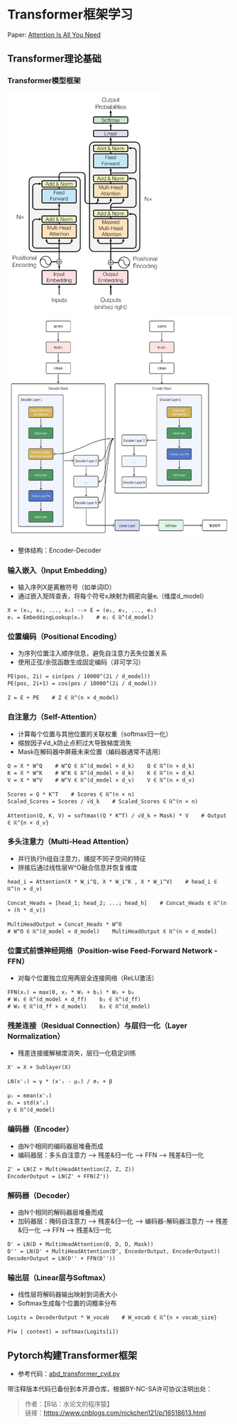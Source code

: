 # Transformer框架学习

Paper: [Attention Is All You Need](https://arxiv.org/pdf/1706.03762)

## Transformer理论基础

### Transformer模型框架

<img src="assets/transformer_arch.png" height=500/> <img src="assets/transformer_layers.png" height=500/>

- 整体结构：Encoder-Decoder

### 输入嵌入（Input Embedding）

- 输入序列X是离散符号（如单词ID）
- 通过嵌入矩阵查表，将每个符号xᵢ映射为稠密向量eᵢ（维度d_model）

```
X = (x₁, x₂, ..., xₙ) --> E = (e₁, e₂, ..., eₙ)
eᵢ = EmbeddingLookup(xᵢ)    # eᵢ ∈ ℝ^(d_model)
```

### 位置编码（Positional Encoding）

- 为序列位置注入顺序信息，避免自注意力丢失位置关系
- 使用正弦/余弦函数生成固定编码（非可学习）

```
PE(pos, 2i) = sin(pos / 10000^(2i / d_model))
PE(pos, 2i+1) = cos(pos / 10000^(2i / d_model))

Z = E + PE    # Z ∈ ℝ^(n × d_model)
```

### 自注意力（Self-Attention）

- 计算每个位置与其他位置的关联权重（softmax归一化）
- 缩放因子√d_k防止点积过大导致梯度消失
- Mask在解码器中屏蔽未来位置（编码器通常不适用）

```
Q = X * W^Q    # W^Q ∈ ℝ^(d_model × d_k)    Q ∈ ℝ^(n × d_k)
K = X * W^K    # W^K ∈ ℝ^(d_model × d_k)    K ∈ ℝ^(n × d_k)
V = X * W^V    # W^V ∈ ℝ^(d_model × d_v)    V ∈ ℝ^(n × d_v)

Scores = Q * K^T    # Scores ∈ ℝ^(n × n)
Scaled_Scores = Scores / √d_k    # Scaled_Scores ∈ ℝ^(n × n)

Attention(Q, K, V) = softmax((Q * K^T) / √d_k + Mask) * V    # Output ∈ ℝ^{n × d_v}
```

### 多头注意力（Multi-Head Attention）

- 并行执行h组自注意力，捕捉不同子空间的特征
- 拼接后通过线性层W^O融合信息并恢复维度

```
head_i = Attention(X * W_i^Q, X * W_i^K , X * W_i^V)    # head_i ∈ ℝ^(n × d_v)

Concat_Heads = [head_1; head_2; ...; head_h]    # Concat_Heads ∈ ℝ^(n × (h * d_v))

MultiHeadOutput = Concat_Heads * W^O
# W^O ∈ ℝ^(d_model × d_model)    MultiHeadOutput ∈ ℝ^(n × d_model)
```

### 位置式前馈神经网络（Position-wise Feed-Forward Network - FFN）

- 对每个位置独立应用两层全连接网络（ReLU激活）

```
FFN(xᵢ) = max(0, xᵢ * W₁ + b₁) * W₂ + b₂
# W₁ ∈ ℝ^(d_model × d_ff)    b₁ ∈ ℝ^(d_ff)
# W₂ ∈ ℝ^(d_ff × d_model)    b₂ ∈ ℝ^(d_model)
```

### 残差连接（Residual Connection）与层归一化（Layer Normalization）

- 残差连接缓解梯度消失，层归一化稳定训练

```
X' = X + Sublayer(X)

LN(x'ᵢ) = γ * (x'ᵢ - μᵢ) / σᵢ + β

μᵢ = mean(x'ᵢ)
σᵢ = std(x'ᵢ)
γ ∈ ℝ^(d_model)
```

### 编码器（Encoder）

- 由N个相同的编码器层堆叠而成
- 编码器层：多头自注意力 --> 残差&归一化 --> FFN --> 残差&归一化

```
Z' = LN(Z + MultiHeadAttention(Z, Z, Z))
EncoderOutput = LN(Z' + FFN(Z'))
```

### 解码器（Decoder）

- 由N个相同的解码器层堆叠而成
- 加码器层：掩码自注意力 --> 残差&归一化 --> 编码器-解码器注意力 --> 残差&归一化 --> FFN --> 残差&归一化

```
D' = LN(D + MultiHeadAttention(D, D, D, Mask))
D'' = LN(D' + MultiHeadAttention(D', EncoderOutput, EncoderOutput))
DecoderOutput = LN(D'' + FFN(D''))
```

### 输出层（Linear层与Softmax）

- 线性层将解码器输出映射到词表大小
- Softmax生成每个位置的词概率分布

```
Logits = DecoderOutput * W_vocab    # W_vocab ∈ ℝ^{n × vocab_size}

P(w | context) = softmax(Logits[i])
```

## Pytorch构建Transformer框架

- 参考代码：[abd_transformer_cyd.py](assets/abd_transformer_cyd.py)

带注释版本代码已备份到本开源仓库，根据BY-NC-SA许可协议注明出处：

> 作者：【B站：水论文的程序猿】 \
链接：https://www.cnblogs.com/nickchen121/p/16518613.html
